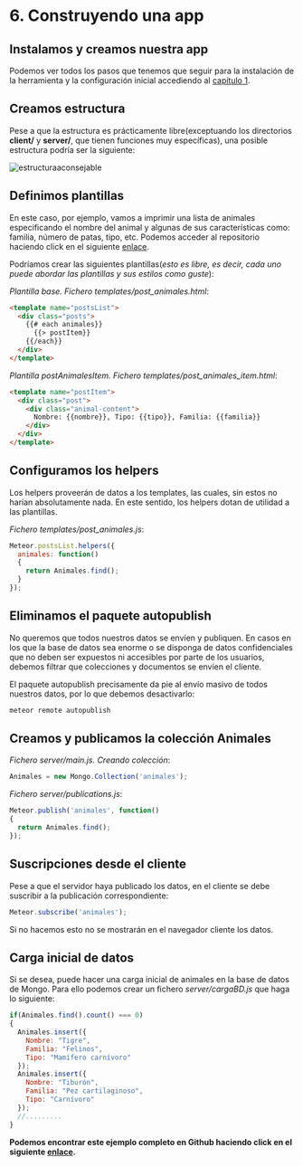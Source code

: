 # 6. Construyendo una app

## Instalamos y creamos nuestra app

Podemos ver todos los pasos que tenemos que seguir para la instalación de la herramienta y la configuración inicial accediendo al [capítulo 1](instalando.md).

## Creamos estructura

 Pese a que la estructura es prácticamente libre(exceptuando los directorios **client/** y **server/**, que tienen funciones muy específicas), una posible estructura podría ser la siguiente:

![estructuraaconsejable](http://i.imgur.com/9pWEIrG.png)

## Definimos plantillas

En este caso, por ejemplo, vamos a imprimir una lista de animales especificando el nombre del animal y algunas de sus características como: familia, número de patas, tipo, etc. Podemos acceder al repositorio haciendo click en el siguiente [enlace](https://github.com/JosueTC94/animalesMeteor.git).

Podríamos crear las siguientes plantillas(*esto es libre, es decir, cada uno puede abordar las plantillas y sus estilos como guste*):

*Plantilla base. Fichero templates/post_animales.html*:
```html
<template name="postsList">
  <div class="posts">
    {{# each animales}}
      {{> postItem}}
    {{/each}}
  </div>
</template>
```

*Plantilla postAnimalesItem. Fichero templates/post_animales_item.html*:
```html
<template name="postItem">
  <div class="post">
    <div class="animal-content">
      Nombre: {{nombre}}, Tipo: {{tipo}}, Familia: {{familia}}
    </div>
  </div>
</template>
```

## Configuramos los helpers
Los helpers proveerán de datos a los templates, las cuales, sin estos no harían absolutamente nada. En este sentido, los helpers dotan de utilidad a las plantillas.

*Fichero templates/post_animales.js*:

```javascript
Meteor.postsList.helpers({
  animales: function()
  {
    return Animales.find();
  }
});
```

## Eliminamos el paquete autopublish

No queremos que todos nuestros datos se envíen y publiquen. En casos en los que la base de datos sea enorme o se disponga de datos confidenciales que no deben ser expuestos ni accesibles por parte de los usuarios, debemos filtrar que colecciones y documentos se envíen el cliente.

El paquete autopublish precisamente da pie al envío masivo de todos nuestros datos, por lo que debemos desactivarlo:

```bash
meteor remote autopublish
```

## Creamos y publicamos la colección Animales

*Fichero server/main.js. Creando colección*:
```javascript
Animales = new Mongo.Collection('animales');
```

*Fichero server/publications.js*:
```javascript
Meteor.publish('animales', function()
{
  return Animales.find();
});
```

## Suscripciones desde el cliente

Pese a que el servidor haya publicado los datos, en el cliente se debe suscribir a la publicación correspondiente:

```javascript
Meteor.subscribe('animales');
```

Si no hacemos esto no se mostrarán en el navegador cliente los datos.

## Carga inicial de datos

Si se desea, puede hacer una carga inicial de animales en la base de datos de Mongo. Para ello podemos crear un fichero *server/cargaBD.js* que haga lo siguiente:

```javascript
if(Animales.find().count() === 0)
{
  Animales.insert({
    Nombre: "Tigre",
    Familia: "Felinos",
    Tipo: "Mamífero carnívoro"
  });
  Animales.insert({
    Nombre: "Tiburón",
    Familia: "Pez cartilaginoso",
    Tipo: "Carnívoro"
  });
  //.........
}
```


**Podemos encontrar este ejemplo completo en Github haciendo click en el siguiente [enlace](https://github.com/JosueTC94/animalesMeteor.git).**
